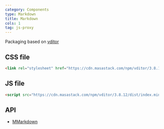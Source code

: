 ```yaml
---
category: Components
type: Markdown
title: Markdown
cols: 1
tag: js-proxy
---
```


Packaging based on [vditor](https://github.com/Vanessa219/vditor)

## CSS file

```html
<link rel="stylesheet" href="https://cdn.masastack.com/npm/vditor/3.8.12/dist/index.css" />
```

## JS file

```html
<script src="https://cdn.masastack.com/npm/vditor/3.8.12/dist/index.min.js"></script>
```

## API

- [MMarkdown](/api/MMarkdown)